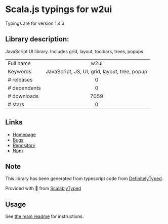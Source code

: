 
# Scala.js typings for w2ui

Typings are for version 1.4.3

## Library description:
JavaScript UI library. Includes grid, layout, toolbars, trees, popups.

|                    |                 |
| ------------------ | :-------------: |
| Full name          | w2ui |
| Keywords           | JavaScript, JS, UI, grid, layout, tree, popup |
| # releases         | 0 |
| # dependents       | 0 |
| # downloads        | 7059 |
| # stars            | 0 |

## Links
- [Homepage](https://github.com/vitmalina/w2ui#readme)
- [Bugs](https://github.com/vitmalina/w2ui/issues)
- [Repository](https://github.com/vitmalina/w2ui)
- [Npm](https://www.npmjs.com/package/w2ui)
    


## Note
This library has been generated from typescript code from [DefinitelyTyped](https://definitelytyped.org).

Provided with :purple_heart: from [ScalablyTyped](https://github.com/oyvindberg/ScalablyTyped)

## Usage
See [the main readme](../../readme.md) for instructions.


